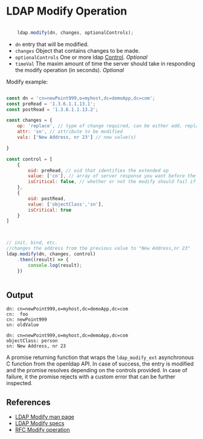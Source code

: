 # LDAP Modify Operation

```javascript

    ldap.modify(dn, changes, optionalControls);
```
* `dn` entry that will be modified.
* `changes` Object that contains changes to be made.
* `optionalControls` One or more ldap [Control](../controls.MD). _Optional_
* `timeVal` The maxim amount of time the server should take in responding the modify operation (in seconds). _Optional_

Modify example:

```javascript

const dn = 'cn=newPoint999,o=myhost,dc=demoApp,dc=com';
const preRead = '1.3.6.1.1.13.1';
const postRead = '1.3.6.1.1.13.2';

const changes = {
    op: 'replace', // type of change required, can be either add, replace or delete
    attr: 'sn', // attribute to be modified
    vals: ['New Address, nr 23'] // new value(s)

}

const control = [
    {
        oid: preRead, // oid that identifies the extended op
        value: ['cn'], // array of server response you want before the modify
        isCritical: false, // whether or not the modify should fail if the required response can not be retrieved 
    },
    {
        oid: postRead,
        value: ['objectClass','sn'],
        isCritical: true
    }
]



// init, bind, etc.
//changes the address from the previous value to "New Address,nr 23"
ldap.modify(dn, changes, control)
    .then((result) => {
        console.log(result);
    })



```

## Output

```
dn: cn=newPoint999,o=myhost,dc=demoApp,dc=com
cn:  foo
cn: newPoint999
sn: oldValue

dn: cn=newPoint999,o=myhost,dc=demoApp,dc=com
objectClass: person
sn: New Address, nr 23

```

A promise returning function that wraps the `ldap_modify_ext` asynchronous C function from the openldap API. In case of success, the entry is modified and the promise resolves depending on the controls provided. In case of failure, it the promise rejects with a custom error that can be further inspected.


## References 

* [LDAP Modify man page](https://linux.die.net/man/3/ldap_modify_ext)
* [LDAP Modify specs](https://www.ldap.com/the-ldap-modify-operation)
* [RFC Modify operation](https://tools.ietf.org/html/rfc4511#section-4.6)
